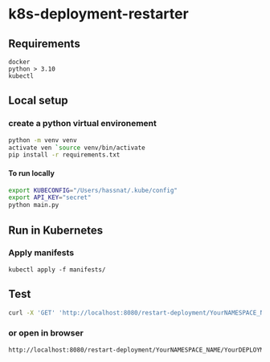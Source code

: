 # k8s-deployment-restarter

## Requirements

    docker
    python > 3.10
    kubectl

## Local setup

### create a python virtual environement

```bash
python -m venv venv
activate ven `source venv/bin/activate
pip install -r requirements.txt
```

#### To run locally

```bash
export KUBECONFIG="/Users/hassnat/.kube/config"
export API_KEY="secret"
python main.py
```

## Run in Kubernetes


### Apply manifests

    kubectl apply -f manifests/

## Test

```bash
curl -X 'GET' 'http://localhost:8080/restart-deployment/YourNAMESPACE_NAME/YourDEPLOYMENT_NAME?api_key=YourAPIKEY'
```

### or open in browser

```bash
http://localhost:8080/restart-deployment/YourNAMESPACE_NAME/YourDEPLOYMENT_NAME?api_key=YourAPIKEY
```

